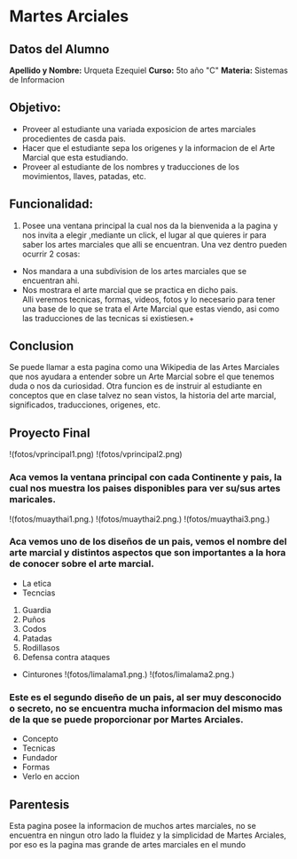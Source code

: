 
# Martes Arciales 
## Datos del Alumno
**Apellido y Nombre:** Urqueta Ezequiel
**Curso:** 5to año "C"
**Materia:** Sistemas de Informacion</li>
## Objetivo:
* Proveer al estudiante una variada exposicion de artes marciales procedientes de casda pais.
* Hacer que el estudiante sepa los origenes y la informacion de el Arte Marcial que esta estudiando.
* Proveer al estudiante de los nombres y traducciones de los movimientos, llaves, patadas, etc.</li>
## Funcionalidad:
1. Posee una ventana principal la cual nos da la bienvenida a la pagina y nos invita a elegir ,mediante un click, el lugar al que quieres ir para saber los artes marciales que alli se encuentran.
Una vez dentro pueden ocurrir 2 cosas: 
* Nos mandara a una subdivision de los artes marciales que se encuentran ahi.</li>
* Nos mostrara el arte marcial que se practica en dicho pais.</li>
Alli veremos tecnicas, formas, videos, fotos y lo necesario para tener una base de lo que se trata el Arte Marcial que estas viendo, asi como las traducciones de las tecnicas si existiesen.+
## Conclusion
Se puede llamar a esta pagina como una Wikipedia de las Artes Marciales que nos ayudara a entender sobre un Arte Marcial sobre el que tenemos duda o nos da curiosidad.
Otra funcion es de instruir al estudiante en conceptos que en clase talvez no sean vistos, la historia del arte marcial, significados, traducciones, origenes, etc.
## Proyecto Final
!(fotos/vprincipal1.png)
!(fotos/vprincipal2.png)
### Aca vemos la ventana principal con cada Continente y pais, la cual nos muestra los paises disponibles para ver su/sus artes maricales.
!(fotos/muaythai1.png.)
!(fotos/muaythai2.png.)
!(fotos/muaythai3.png.)
### Aca vemos uno de los diseños de un pais, vemos el nombre del arte marcial y distintos aspectos que son importantes a la hora de conocer sobre el arte marcial.
* La etica
* Tecncias
1. Guardia
2. Puños
3. Codos
4. Patadas
5. Rodillasos
6. Defensa contra ataques
* Cinturones
!(fotos/limalama1.png.)
!(fotos/limalama2.png.)
### Este es el segundo diseño de un pais, al ser muy desconocido o secreto, no se encuentra mucha informacion del mismo mas de la que se puede proporcionar por Martes Arciales.
* Concepto
* Tecnicas
* Fundador
* Formas
* Verlo en accion
## Parentesis
Esta pagina posee la informacion de muchos artes marciales, no se encuentra en ningun otro lado la fluidez y la simplicidad de Martes Arciales, por eso es la pagina mas grande de artes marciales en el mundo



